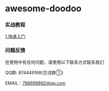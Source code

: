 # awesome-doodoo
### 实战教程

[1.快速入门](https://github.com/doodooke/awesome-doodoo/blob/master/docs/1-%E5%BF%AB%E9%80%9F%E5%85%A5%E9%97%A8.md)



### 问题反馈

在使用中有任何问题，请使用以下联系方式联系我们

QQ群: 874449168(交流群①)

EMAIL：786699892@qq.com